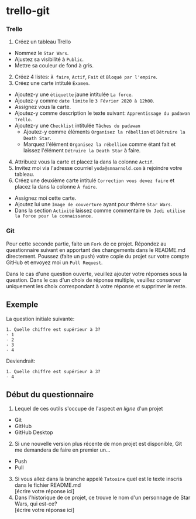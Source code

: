 # trello-git

### Trello
1. Créez un tableau Trello
  * Nommez le `Star Wars`.
  * Ajustez sa visibilité à `Public`.
  * Mettre sa couleur de fond à gris.
2. Créez 4 listes: `À faire`, `Actif`, `Fait` et `Bloqué par l'empire`.
3. Créez une carte intitulé `Examen`. 
  * Ajoutez-y une `étiquette` jaune intitulée `La force`.
  * Ajoutez-y comme `date limite` le `3 Février 2020 à 12h00`.
  * Assignez vous la carte.
  * Ajoutez-y comme description le texte suivant: `Apprentissage du padawan Trello`.
  * Ajoutez-y une `Checklist` intitulée `Tâches du padawan`
    * Ajoutez-y comme éléments `Organisez la rébellion` et `Détruire la Death Star`. 
    * Marquez l'élément `Organisez la rébellion` comme étant fait et laissez l'élément `Détruire la Death Star` à faire. 
4. Attribuez vous la carte et placez la dans la colonne `Actif`.
5. Invitez moi via l'adresse courriel `yoda@smnarnold.com` à rejoindre votre tableau.
6. Créez une deuxième carte intitulé `Correction vous devez faire` et placez la dans la colonne `À faire`.
  * Assignez moi cette carte.
  * Ajoutez lui une `Image de couverture` ayant pour thème `Star Wars`.
  * Dans la section `Activité` laissez comme commentaire `Un Jedi utilise la Force pour la connaissance.`
### Git
Pour cette seconde partie, faite un `Fork` de ce projet.
Répondez au questionnaire suivant en apportant des changements dans le README.md directement.
Poussez (faite un push) votre copie du projet sur votre compte GitHub et envoyez moi un `Pull Request`.

Dans le cas d'une question ouverte, veuillez ajouter votre réponses sous la question.
Dans le cas d'un choix de réponse multiple, veuillez conserver uniquement les choix correspondant à votre réponse et supprimer le reste.

## Exemple 
La question initiale suivante:<br>
```
1. Quelle chiffre est supérieur à 3?
- 1
- 2
- 3
- 4
```

Deviendrait:<br>
```
1. Quelle chiffre est supérieur à 3?
- 4
```

## Début du questionnaire


1. Lequel de ces outils s'occupe de l'aspect *en ligne* d'un projet
- Git
- GitHub
- GitHub Desktop
2. Si une nouvelle version plus récente de mon projet est disponible, Git me demandera de faire en premier un...
- Push
- Pull
3. Si vous allez dans la branche appelé `Tatooine` quel est le texte inscris dans le fichier README.md<br>
[écrire votre réponse ici]
4. Dans l'historique de ce projet, ce trouve le nom d'un personnage de Star Wars, qui est-ce?<br>
[écrire votre réponse ici]
